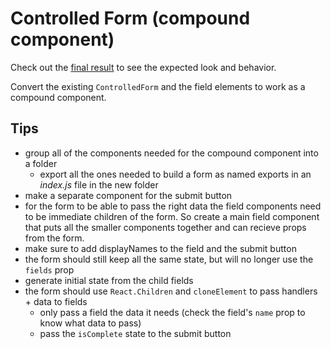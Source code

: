 # Controlled Form (compound component)

Check out the [final result](https://50no4w85wx.codesandbox.io/)
to see the expected look and behavior.

Convert the existing `ControlledForm` and the field elements to work as
a compound component.

## Tips

- group all of the components needed for the compound component into a folder
    - export all the ones needed to build a form as named exports in an *index.js* file
      in the new folder
- make a separate component for the submit button
- for the form to be able to pass the right data the field components need to be
  immediate children of the form. So create a main field component that puts all
  the smaller components together and can recieve props from the form.
- make sure to add displayNames to the field and the submit button
- the form should still keep all the same state, but will no longer use the `fields` prop
- generate initial state from the child fields
- the form should use `React.Children` and `cloneElement` to pass handlers + data to fields
    - only pass a field the data it needs (check the field's `name` prop to know what data to pass)
    - pass the `isComplete` state to the submit button